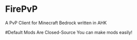 # FirePvP
A PvP Client for Minecraft Bedrock written in AHK

#Default Mods Are Closed-Source
You can make mods easily!
